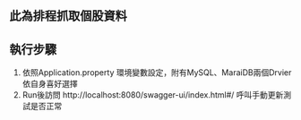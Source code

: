 此為排程抓取個股資料
------------------------------------------------
## 執行步驟
1. 依照Application.property 環境變數設定，附有MySQL、MaraiDB兩個Drvier依自身喜好選擇
2. Run後訪問 http://localhost:8080/swagger-ui/index.html#/ 呼叫手動更新測試是否正常
